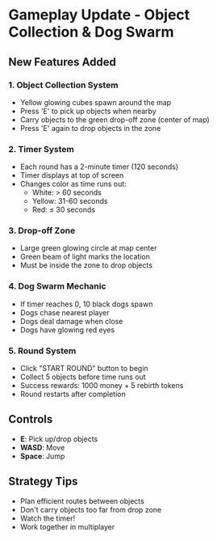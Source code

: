 # Gameplay Update - Object Collection & Dog Swarm

## New Features Added

### 1. Object Collection System
- Yellow glowing cubes spawn around the map
- Press 'E' to pick up objects when nearby
- Carry objects to the green drop-off zone (center of map)
- Press 'E' again to drop objects in the zone

### 2. Timer System
- Each round has a 2-minute timer (120 seconds)
- Timer displays at top of screen
- Changes color as time runs out:
  - White: > 60 seconds
  - Yellow: 31-60 seconds  
  - Red: ≤ 30 seconds

### 3. Drop-off Zone
- Large green glowing circle at map center
- Green beam of light marks the location
- Must be inside the zone to drop objects

### 4. Dog Swarm Mechanic
- If timer reaches 0, 10 black dogs spawn
- Dogs chase nearest player
- Dogs deal damage when close
- Dogs have glowing red eyes

### 5. Round System
- Click "START ROUND" button to begin
- Collect 5 objects before time runs out
- Success rewards: 1000 money + 5 rebirth tokens
- Round restarts after completion

## Controls
- **E**: Pick up/drop objects
- **WASD**: Move
- **Space**: Jump

## Strategy Tips
- Plan efficient routes between objects
- Don't carry objects too far from drop zone
- Watch the timer!
- Work together in multiplayer